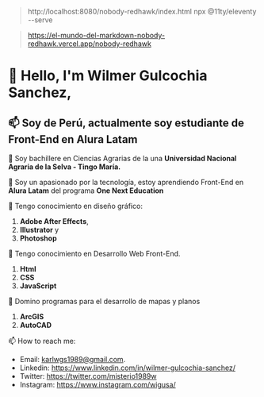 > http://localhost:8080/nobody-redhawk/index.html npx @11ty/eleventy --serve

> https://el-mundo-del-markdown-nobody-redhawk.vercel.app/nobody-redhawk

# 👋 Hello, I'm Wilmer Gulcochia Sanchez, 
## 📫 Soy de Perú, actualmente soy estudiante de Front-End en Alura Latam
🌱 Soy bachillere en Ciencias Agrarias de la una **Universidad Nacional Agraria de la Selva - Tingo María.**

👀 Soy un apasionado por la tecnología, estoy aprendiendo Front-End en **Alura Latam** del programa **One Next Education**

🎇 Tengo conocimiento en diseño gráfico:
1. **Adobe After Effects**, 
1. **Illustrator** y 
3. **Photoshop**

🎇 Tengo conocimiento en Desarrollo Web Front-End.
1. **Html**
2. **CSS**
3. **JavaScript**

🎇 Domino programas para el desarrollo de mapas y planos
1. **ArcGIS**
2. **AutoCAD**

📫 How to reach me:
- Email: karlwgs1989@gmail.com.
- Linkedin: https://www.linkedin.com/in/wilmer-gulcochia-sanchez/
- Twitter: https://twitter.com/misterio1989w
- Instagram: https://www.instagram.com/wigusa/

